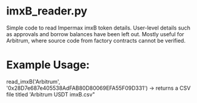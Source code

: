# imxB_reader.py
Simple code to read Impermax imxB token details. User-level details such as approvals and borrow balances have been left out. Mostly useful for Arbitrum, where source code from factory contracts cannot be verified. 

# Example Usage:
read_imxB('Arbitrum', '0x28D7e687e405538AdFAB80D80069EFA55F09D331') -> returns a CSV file titled 'Arbitrum USDT imxB.csv"

